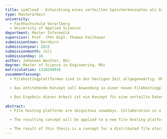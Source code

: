 ```yaml
--- 
title: symCloud - Entwicklung eines verteilten Speicherkonzeptes als Grundlage für eine Filehostingplattform
type: Masterarbeit
university: 
  - Fachhochschule Vorarlberg
  - University of Applied Sciences
department: Master Informatik
supervisor: Prof. (FH) Dipl. Thomas Feilhauer
submissiontown: Dornbirn
submissionyear: 2015
submissionmonth: Juli
submissionday: 16
author: Johannes Wachter, BSc
degree: Master of Science in Engineering, MSc
matriculation: 1310249016
zusammenfassung:
  - Filehostingplattformen sind in der heutigen Zeit allgegenwärtig. Ohne einen Zugang zu einem der allgemein verfügbaren Dienste ist heutzutage eine Zusammenarbeit in einer Gruppe von Menschen, kaum möglich. Einige Menschen jedoch haben Bedenken, ihre Daten einem Betreiber anzuvertrauen, den sie nicht kontrollieren können. Die Angst vor dem Kontrollverlust ermöglicht quelloffenen Lösungen den Einstieg in diesen Markt. Die vorliegende Arbeit beschäftigt sich mit der Konzeption einer Speicherlösung für eine derartige Software.

  - Das entstehende Konzept soll Anwendung in einer neuen Filehostingplattform finden. Diese Plattform nennt sich symCloud und ist eine neue Software, die Ideen aus verschiedenen Applikationen und Technologien kombiniert, um eine optimale Lösung für den Anwender zu schaffen. In dieser Arbeit werden Technologien und Anwendungen im Bereich Filehosting vorgestellt, jedoch stellen diese meist nur Insellösungen dar. Das bedeutet, dass diese Anwendungen eine Zusammenarbeit zwischen BenutzerInnen, die nicht bei dem selben Anbieter / Dienst registriert sind, nicht bzw. nur über Umwege ermöglichen. Genau diesen Anwendungsfall versucht symCloud mit einer Idee aus Diaspora zu implementieren. Dieses verteilte soziale Netzwerk schafft ihren BenutzerInnen die Möglichkeit, mit anderen BenutzerInnen in Kontakt zu treten, die auf verschiedenen Servern registriert sind. Viele der in dieser Arbeit aufgegriffenen Ideen, wie zum Beispiel Versionierung oder Verteilung, wurden schon im Projekt Xanadu\footnote{Theodor Holm Nelson 1960} behandelt. Teile dieses Projektes dienen als Ausgangslage für die Definition der Anforderungen.

  - Das Ergebnis dieser Arbeit ist ein Konzept für eine verteilte Datenhaltung. Diese Speicherlösung ist unabhängig von der Anwendung, in der sie integriert ist. Der als Beweis für die Funktionstüchtigkeit dieses Konzeptes entwickelte Prototyp, implementiert neben den wichtigsten Komponenten des Konzeptes, auch eine Plattform und einen Client. Dieser ermöglicht es, Dateien aus einem lokalen Ordner mit der Plattform zu synchronisieren. Diese Daten werden dann auf vorher konfigurierten Servern verteilt.
  
abstract:
  - File hosting platforms are ubiquitous nowadays. Collaboration in a team without one of the commonly available services is almost impossible. But some people worry about the security and privacy of their data, because they have no control over the location of their data, which standards and rules apply there, and who has acces to it. The fear of losing control allows open source solutions to enter the file hosting market. This thesis deals with the conception of a storage for such an open source solution.

  - The resulting concept will be applied to a new file hosting platform. This platform is called symCloud and implements the concept, which combines ideas from different software projects and technologies in order to create an optimal solution for the user. Furthermore, the thesis presents technologies and applications in the field of file hosting, but these are usually only isolated applications. This means that these applications do not support the direct collaboration between users, who do not use the same file hoster or service. But this use case is exaclty what symCloud tries to accomplish by using the central idea of the distributed social network Diaspora. This social network enables users to contact other users which are registered on different servers. Some of the ideas, which are treated by the concept, are defined by the project Xanadu\footnote{Theodor Holm Nelson 1960}. Some parts of this project was the starting point to define the specification.

  - The result of this thesis is a concept for a distributed file storage, which is independent of the application in which it is integrated. The implemented prototype contains the main parts of the described concepts. As an example of usage, the storage was integrated in a platform. Additionally, a client allows the user to synchronize files with this platform. The synchronized data will be distributed over a list of configured servers.
---
```

